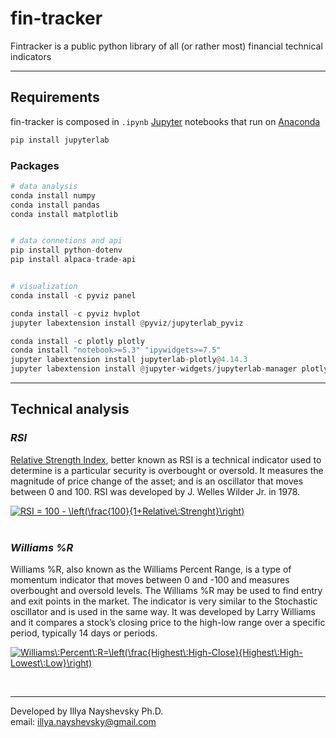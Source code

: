 # fin-tracker

Fintracker is a public python library of all (or rather most) financial technical indicators

---

## Requirements
fin-tracker is composed in <code>.ipynb</code> [Jupyter](https://jupyter.org/install) notebooks that run on [Anaconda](https://docs.anaconda.com/)
```bash
pip install jupyterlab
```

### Packages

```python
# data analysis
conda install numpy
conda install pandas
conda install matplotlib


# data connetions and api
pip install python-dotenv
pip install alpaca-trade-api


# visualization
conda install -c pyviz panel

conda install -c pyviz hvplot
jupyter labextension install @pyviz/jupyterlab_pyviz

conda install -c plotly plotly
conda install "notebook>=5.3" "ipywidgets>=7.5"
jupyter labextension install jupyterlab-plotly@4.14.3
jupyter labextension install @jupyter-widgets/jupyterlab-manager plotlywidget@4.14.3
```

---

## Technical analysis
### ***RSI***
[Relative Strength Index](https://www.investopedia.com/terms/r/rsi.asp), better known as RSI is a technical indicator used to determine is a particular security is overbought or oversold. It measures the magnitude of price change of the asset; and is an oscillator that moves between 0 and 100. RSI was developed by J. Welles Wilder Jr. in 1978.

<a href="https://www.codecogs.com/eqnedit.php?latex=\bg_white&space;\fn_cm&space;RSI&space;=&space;100&space;-&space;\left(\frac{100}{1&plus;Relative\:Strenght}\right)" target="_blank"><img src="https://latex.codecogs.com/png.latex?\bg_white&space;\fn_cm&space;RSI&space;=&space;100&space;-&space;\left(\frac{100}{1&plus;Relative\:Strenght}\right)" title="RSI = 100 - \left(\frac{100}{1+Relative\:Strenght}\right)" /></a>
<br>
<br>

### ***Williams %R***
Williams %R, also known as the Williams Percent Range, is a type of momentum indicator that moves between 0 and -100 and measures overbought and oversold levels. The Williams %R may be used to find entry and exit points in the market. The indicator is very similar to the Stochastic oscillator and is used in the same way. It was developed by Larry Williams and it compares a stock’s closing price to the high-low range over a specific period, typically 14 days or periods.

<a href="https://www.codecogs.com/eqnedit.php?latex=\bg_white&space;\fn_cm&space;Williams\:Percent\:Range=\left(\frac{Highest\:High-Close}{Highest\:High-Lowest\:Low}\right)" target="_blank"><img src="https://latex.codecogs.com/png.latex?\bg_white&space;\fn_cm&space;Williams\:Percent\:Range=\left(\frac{Highest\:High-Close}{Highest\:High-Lowest\:Low}\right)" title="Williams\:Percent\:R=\left(\frac{Highest\:High-Close}{Highest\:High-Lowest\:Low}\right)" /></a>

<br>

---

Developed by Illya Nayshevsky Ph.D. <br>
email: <illya.nayshevsky@gmail.com>